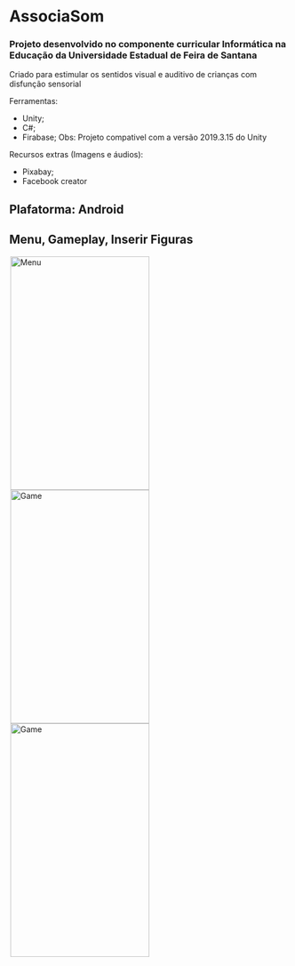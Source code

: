 # AssociaSom

### Projeto desenvolvido no componente curricular Informática na Educação da Universidade Estadual de Feira de Santana
Criado para estimular os sentidos visual e auditivo de crianças com disfunção sensorial

Ferramentas: 
- Unity;
- C#;
- Firabase;
Obs: Projeto compativel com a versão 2019.3.15 do Unity

Recursos extras (Imagens e áudios):
- Pixabay;
- Facebook creator

## Plafatorma: Android

## Menu, Gameplay, Inserir Figuras
<p float="left">
<img align="left" src="https://user-images.githubusercontent.com/32804625/92148458-febeb100-edf2-11ea-946d-b54be5075a2b.png" alt="Menu" title="Menu" hspace="2" width = "250" height = 420/>
<img align="left" src="https://user-images.githubusercontent.com/32804625/92149397-54e02400-edf4-11ea-9528-03ab0ecebb18.png" alt="Game" title="Game" hspace="2" width = "250" height = "420"/>
<img align="left" src="https://user-images.githubusercontent.com/32804625/92149052-d3889180-edf3-11ea-95e4-51f27fc95b8e.png" alt="Game" title="Game" hspace="2" width = "250" height = "420"/>
</p>



